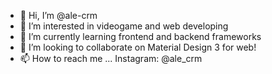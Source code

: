 - 👋 Hi, I’m @ale-crm
- 👀 I’m interested in videogame and web developing
- 🌱 I’m currently learning frontend and backend frameworks
- 💞️ I’m looking to collaborate on Material Design 3 for web!
- 📫 How to reach me ... Instagram: @ale_crm

<!---
ale-crm/ale-crm is a ✨ special ✨ repository because its `README.md` (this file) appears on your GitHub profile.
You can click the Preview link to take a look at your changes.
--->
